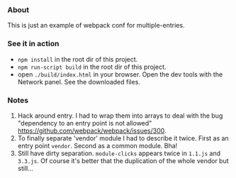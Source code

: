 ### About
This is just an example of webpack conf for multiple-entries.

### See it in action
- `npm install` in the root dir of this project.
- `npm run-script build` in the root dir of this project.
- open `./build/index.html` in your browser. Open the dev tools with the Network panel. See the downloaded files.

### Notes
1. Hack around entry. I had to wrap them into arrays to deal with the bug "dependency to an entry point is not allowed" https://github.com/webpack/webpack/issues/300.
2. To finally separate 'vendor' module I had to describe it twice. First as an entry point `vendor`. Second as a common module. Bha!
3. Still have dirty separation. `module-clicks` appears twice in `1.1.js` and `3.3.js`. Of course it's better that the duplication of the whole vendor but still... 
